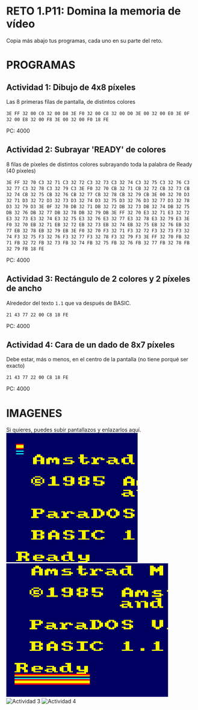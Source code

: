 # RETO 1.P11: Domina la memoria de vídeo
Copia más abajo tus programas, cada uno en su parte del reto.

# PROGRAMAS

## Actividad 1: Dibujo de 4x8 píxeles
Las 8 primeras fílas de pantalla, de distintos colores
```
3E FF 32 00 C0 32 00 D8 3E F0 32 00 C8 32 00 D0 3E 00 32 00 E0 3E 0F 32 00 E8 32 00 F8 3E 00 32 00 F0 18 FE
```
PC: 4000

## Actividad 2: Subrayar 'READY' de colores
8 filas de píxeles de distintos colores subrayando toda la palabra de Ready (40 píxeles)
```
3E FF 32 70 C3 32 71 C3 32 72 C3 32 73 C3 32 74 C3 32 75 C3 32 76 C3 32 77 C3 32 78 C3 32 79 C3 3E F0 32 70 CB 32 71 CB 32 72 CB 32 73 CB 32 74 CB 32 75 CB 32 76 CB 32 77 CB 32 78 CB 32 79 CB 3E 00 32 70 D3 32 71 D3 32 72 D3 32 73 D3 32 74 D3 32 75 D3 32 76 D3 32 77 D3 32 78 D3 32 79 D3 3E 0F 32 70 DB 32 71 DB 32 72 DB 32 73 DB 32 74 DB 32 75 DB 32 76 DB 32 77 DB 32 78 DB 32 79 DB 3E FF 32 70 E3 32 71 E3 32 72 E3 32 73 E3 32 74 E3 32 75 E3 32 76 E3 32 77 E3 32 78 E3 32 79 E3 3E F0 32 70 EB 32 71 EB 32 72 EB 32 73 EB 32 74 EB 32 75 EB 32 76 EB 32 77 EB 32 78 EB 32 79 EB 3E F0 32 70 F3 32 71 F3 32 72 F3 32 73 F3 32 74 F3 32 75 F3 32 76 F3 32 77 F3 32 78 F3 32 79 F3 3E FF 32 70 FB 32 71 FB 32 72 FB 32 73 FB 32 74 FB 32 75 FB 32 76 FB 32 77 FB 32 78 FB 32 79 FB 18 FE
```
PC: 4000

## Actividad 3: Rectángulo de 2 colores y 2 píxeles de ancho
Alrededor del texto `1.1` que va después de BASIC.
```
21 43 77 22 00 C8 18 FE
```
PC: 4000

## Actividad 4: Cara de un dado de 8x7 píxeles
Debe estar, más o menos, en el centro de la pantalla (no tiene porqué ser exacto)
```
21 43 77 22 00 C8 18 FE
```
PC: 4000

# IMAGENES
Si quieres, puedes subir pantallazos y enlazarlos aquí.
![Actividad 1](/4x8.png)
![Actividad 2](/subrayado.png)
![Actividad 3](/tuimagen3.png)
![Actividad 4](/tuimagen4.png)

